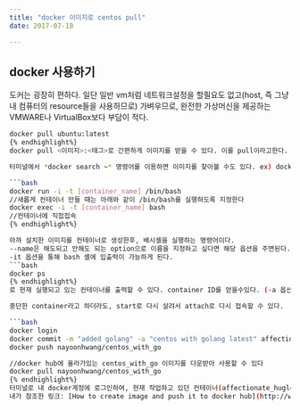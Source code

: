 ```yaml
---
title: "docker 이미지로 centos pull"
date: 2017-07-18

---
```


## docker 사용하기

도커는 굉장히 편하다. 일단 일반 vm처럼 네트워크설정을 할필요도 없고(host, 즉 그냥 내 컴퓨터의 resource들을 사용하므로) 가벼우므로, 완전한 가상머신을 제공하는 VMWARE나 VirtualBox보다 부담이 적다.

```bash
docker pull ubuntu:latest
{% endhighlight%}
docker pull <이미지>:<태그>로 간편하게 이미지를 받을 수 있다. 이를 pull이라고한다. 도커는 docker hub라는, image repository가 있기 때문에 docker hub에서 전세계 다양한 사용자들이 만든 이미지를 다운 받아 사용할 수 있다. centOs, Ubuntu, fedora등 대부분의 linux 운영체제는 공식 이미지를 사용하기 때문에 docker hub를 통하지 않고 위와 같이 다운로드할 수 있다.

터미널에서 *docker search ~* 명령어를 이용하면 이미지를 찾아볼 수도 있다. ex) docker search golang으로 검색하면 go 와 관련된 도커 이미지들이 나오고 star도 나오므로 유명한 이미지가 우선적으로 나온다

```bash
docker run -i -t [container_name] /bin/bash
//새롭게 컨테이너 만들 때는 아래와 같이 /bin/bash를 실행하도록 지정한다
docker exec -i -t [container_name] bash
//컨테이너에 직접접속
{% endhighlight%}

아까 설치한 이미지를 컨테이너로 생성한후, 배시셸을 실행하는 명령어이다.
--name은 해도되고 안해도 되는 option으로 이름을 지정하고 싶다면 해당 옵션을 주면된다. 안주게되면 manual하게 도커가 이름을 준다. (나름 다양하다)
-it 옵션을 통해 bash 셸에 입출력이 가능하게 된다.
```bash
docker ps
{% endhighlight%}
로 현재 실행되고 있는 컨테이너를 출력할 수 있다. container ID를 얻을수있다. (-a 옵션을 추가하면 실행되고 있지는 않지만 존재하는 container까지 출력할 수 있다) docker stop, restart 등으로 컨테이너를 중지, 재시작 할 수 있다.

중단한 container라고 하더라도, start로 다시 살려서 attach로 다시 접속할 수 있다.

```bash
docker login
docker commit -m "added golang" -a "centos with golang latest" affectionate_hugle nayoonhwang/centos_with_go
docker push nayoonhwang/centos_with_go

//docker hub에 올라가있는 centos_with_go 이미지를 다운받아 사용할 수 있다
docker pull nayoonhwang/centos_with_go
{% endhighlight%}
터미널로 내 docker계정에 로그인하여, 현재 작업하고 있던 컨테이너(affectionate_hugle)를 docker repository로 push할 수 있다. 나의 경우에는 go lang을 설치해놓은 centos를 원격저장소에 올려놓았다.
내가 참조한 링크: [How to create image and push it to docker hub](http://www.techrepublic.com/article/how-to-create-a-docker-image-and-push-it-to-docker-hub/)
